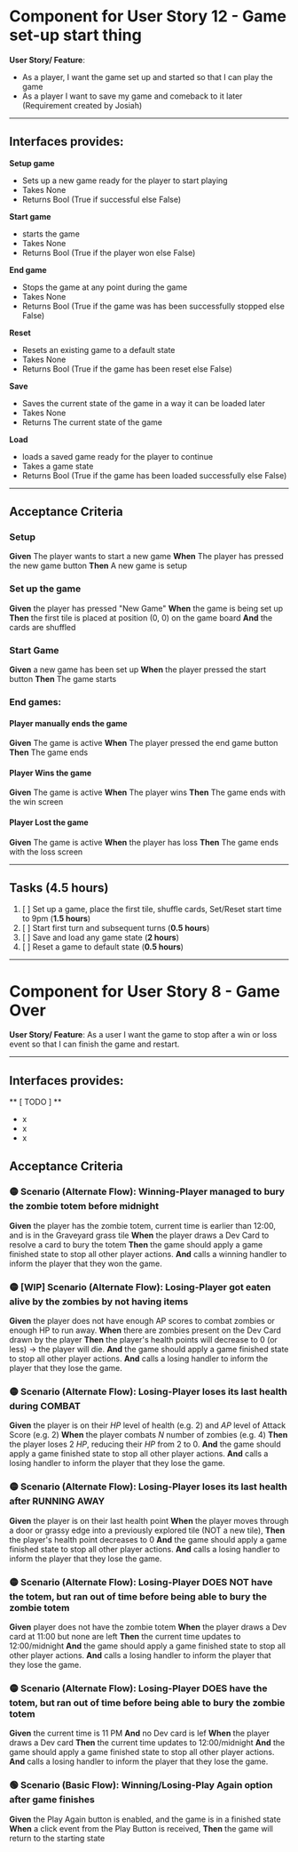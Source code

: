 # Component for User Story 12 - Game set-up start thing
**User Story/ Feature**:
- As a player, I want the game set up and started so that I can play the game
- As a player I want to save my game and comeback to it later
(Requirement created by Josiah)
---
## Interfaces provides:
**Setup game**
- Sets up a new game ready for the player to start playing
- Takes None
- Returns Bool (True if successful else False)

**Start game**
- starts the game
- Takes None
- Returns Bool (True if the player won else False)

**End game**
- Stops the game at any point during the game
- Takes None
- Returns Bool (True if the game was has been successfully stopped else False)

**Reset**
- Resets an existing game to a default state
- Takes None
- Returns Bool (True if the game has been reset else False)

**Save**
- Saves the current state of the game in a way it can be loaded later
- Takes None
- Returns The current state of the game

**Load**
- loads a saved game ready for the player to continue 
- Takes a game state
- Returns Bool (True if the game has been loaded successfully else False)

---

## Acceptance Criteria

### Setup
**Given** The player wants to start a new game
**When** The player has pressed the new game button
**Then** A new game is setup

### Set up the game
**Given** the player has pressed "New Game"
**When** the game is being set up
**Then** the first tile is placed at position (0, 0) on the game board
**And** the cards are shuffled

### Start Game
**Given** a new game has been set up
**When** the player pressed the start button
**Then** The game starts

### End games:
#### Player manually ends the game
**Given** The game is active
**When** The player pressed the end game button
**Then** The game ends

#### Player Wins the game
**Given** The game is active
**When** The player wins
**Then** The game ends with the win screen

#### Player Lost the game
**Given** The game is active
**When** the player has loss
**Then** The game ends with the loss screen

---
## Tasks (4.5 hours)
1. [ ] Set up a game, place the first tile, shuffle cards, Set/Reset start time to 9pm (**1.5 hours**)
2. [ ] Start first turn and subsequent turns (**0.5 hours**)
3. [ ] Save and load any game state (**2 hours**)
4. [ ] Reset a game to default state (**0.5 hours**)

---


# Component for User Story 8 - Game Over
**User Story/ Feature**: As a user I want the game to stop after a win or loss event so that I can finish the game and restart.

---
## Interfaces provides:
** [ TODO ] **
- x
- x
- x

## Acceptance Criteria
### **🟡 Scenario (Alternate Flow): Winning-Player managed to bury the zombie totem before midnight**
**Given** the player has the zombie totem, current time is earlier than 12:00, and is in the Graveyard grass tile
**When** the player draws a Dev Card to resolve a card to bury the totem
**Then** the game should apply a game finished state to stop all other player actions.
**And** calls a winning handler to inform the player that they won the game.

### **🟡 [WIP] Scenario (Alternate Flow): Losing-Player got eaten alive by the zombies by not having items**
**Given** the player does not have enough AP scores to combat zombies or enough HP to run away.
**When** there are zombies present on the Dev Card drawn by the player
**Then** the player's health points will decrease to 0 (or less) -> the player will die.
**And** the game should apply a game finished state to stop all other player actions.
**And** calls a losing handler to inform the player that they lose the game.

### **🟡 Scenario (Alternate Flow): Losing-Player loses its last health during COMBAT**
**Given** the player is on their _HP_ level of health (e.g. 2) and _AP_ level of Attack Score (e.g. 2)
**When** the player combats _N_ number of zombies (e.g. 4)
**Then** the player loses 2 _HP_, reducing their _HP_ from 2 to 0.
**And** the game should apply a game finished state to stop all other player actions.
**And** calls a losing handler to inform the player that they lose the game.

### **🟡 Scenario (Alternate Flow): Losing-Player loses its last health after RUNNING AWAY**
**Given** the player is on their last health point
**When** the player moves through a door or grassy edge into a previously explored tile (NOT a new tile),
**Then** the player's health point decreases to 0
**And** the game should apply a game finished state to stop all other player actions.
**And** calls a losing handler to inform the player that they lose the game.

### **🟡 Scenario (Alternate Flow): Losing-Player DOES NOT have the totem, but ran out of time before being able to bury the zombie totem**
**Given** player does not have the zombie totem
**When** the player draws a Dev card at 11:00 but none are left
**Then** the current time updates to 12:00/midnight
**And** the game should apply a game finished state to stop all other player actions.
**And** calls a losing handler to inform the player that they lose the game.

### **🟡 Scenario (Alternate Flow): Losing-Player DOES have the totem, but ran out of time before being able to bury the zombie totem**
**Given** the current time is 11 PM
**And** no Dev card is lef
**When** the player draws a Dev card
**Then** the current time updates to 12:00/midnight
**And** the game should apply a game finished state to stop all other player actions.
**And** calls a losing handler to inform the player that they lose the game.

### 🟢 Scenario (Basic Flow): Winning/Losing-Play Again option after game finishes
**Given** the Play Again button is enabled, and the game is in a finished state
**When** a click event from the Play Button is received,
**Then** the game will return to the starting state